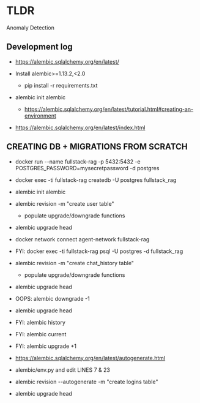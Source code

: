 # TLDR

Anomaly Detection

## Development log

- https://alembic.sqlalchemy.org/en/latest/

- Install alembic>=1.13.2,<2.0
  - pip install -r requirements.txt

- alembic init alembic
  - https://alembic.sqlalchemy.org/en/latest/tutorial.html#creating-an-environment

- https://alembic.sqlalchemy.org/en/latest/index.html

## CREATING DB + MIGRATIONS FROM SCRATCH

- docker run --name fullstack-rag -p 5432:5432 -e POSTGRES_PASSWORD=mysecretpassword -d postgres

- docker exec -ti fullstack-rag createdb -U postgres fullstack_rag

- alembic init alembic

- alembic revision -m "create user table"
  - populate upgrade/downgrade functions

- alembic upgrade head

- docker network connect agent-network fullstack-rag

- FYI: docker exec -ti fullstack-rag psql -U postgres -d fullstack_rag

- alembic revision -m "create chat_history table"
  - populate upgrade/downgrade functions

- alembic upgrade head

- OOPS: alembic downgrade -1

- alembic upgrade head

- FYI: alembic history
- FYI: alembic current
- FYI: alembic upgrade +1

- https://alembic.sqlalchemy.org/en/latest/autogenerate.html

- alembic/env.py and edit LINES 7 & 23

- alembic revision --autogenerate -m "create logins table"

- alembic upgrade head